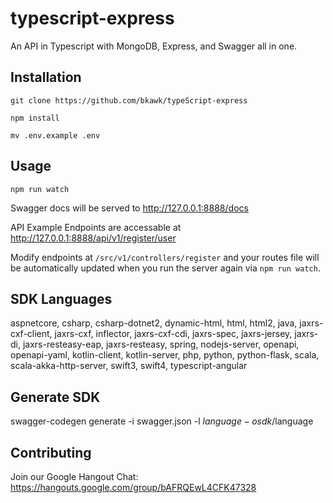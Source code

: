 # typescript-express  
An API in Typescript with MongoDB, Express, and Swagger all in one.  

## Installation  
``` git clone https://github.com/bkawk/typeScript-express ```  

``` npm install ```  

``` mv .env.example .env ```  

## Usage  

``` npm run watch ```  

Swagger docs will be served to http://127.0.0.1:8888/docs  

API Example Endpoints are accessable at http://127.0.0.1:8888/api/v1/register/user  

Modify endpoints at ```/src/v1/controllers/register``` and your routes file will be automatically updated when you run the server again via ```npm run watch```.  

## SDK Languages
aspnetcore, csharp, csharp-dotnet2, dynamic-html, html, html2, java, jaxrs-cxf-client, jaxrs-cxf, inflector, jaxrs-cxf-cdi, jaxrs-spec, jaxrs-jersey, jaxrs-di, jaxrs-resteasy-eap, jaxrs-resteasy, spring, nodejs-server, openapi, openapi-yaml, kotlin-client, kotlin-server, php, python, python-flask, scala, scala-akka-http-server, swift3, swift4, typescript-angular

## Generate SDK
swagger-codegen generate -i swagger.json -l $language -o sdk/$language

## Contributing  
Join our Google Hangout Chat:  
https://hangouts.google.com/group/bAFRQEwL4CFK47328

